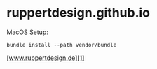 ruppertdesign.github.io
=======================

MacOS Setup:

```
bundle install --path vendor/bundle
```

[www.ruppertdesign.de][1]

 [1]: http://www.ruppertdesign.de



